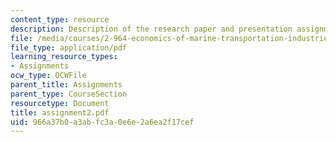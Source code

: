 ```yaml
---
content_type: resource
description: Description of the research paper and presentation assignment.
file: /media/courses/2-964-economics-of-marine-transportation-industries-fall-2006/966a37b0a3abfc3a0e6e2a6ea2f17cef_assignment2.pdf
file_type: application/pdf
learning_resource_types:
- Assignments
ocw_type: OCWFile
parent_title: Assignments
parent_type: CourseSection
resourcetype: Document
title: assignment2.pdf
uid: 966a37b0-a3ab-fc3a-0e6e-2a6ea2f17cef
---
```


